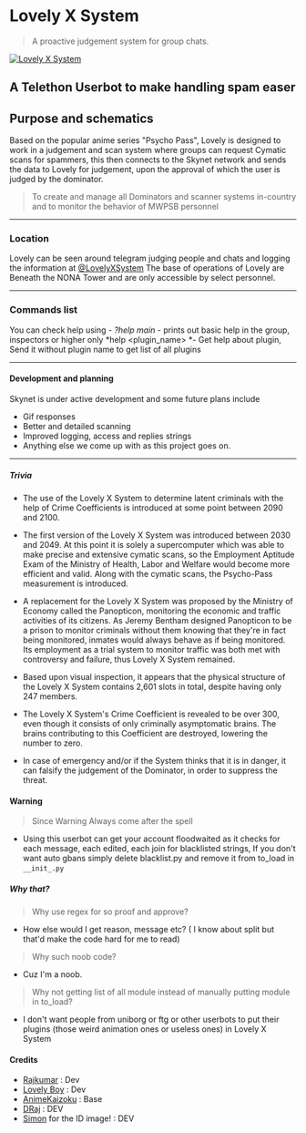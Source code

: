 



# Lovely X System
> A proactive judgement system for group chats.

[![Lovely X System](https://telegra.ph/file/303337207e89fc3b42b9c.jpg "Lovely X System")](https://github.com/Hodacka/Lovely-System "Lovely X System")

## A Telethon Userbot to make handling spam easer

## Purpose and schematics

Based on the popular anime series "Psycho Pass", Lovely is designed to work in a judgement and scan system where groups can request Cymatic scans for spammers, this then connects to the Skynet network and sends the data to Lovely for judgement, upon the approval of which the user is judged by the dominator.

> To create and manage all Dominators and scanner systems in-country and to monitor the behavior of MWPSB personnel

------------

### Location

Lovely can be seen around telegram judging people and chats and logging the information at [@LovelyXSystem](http://t.me/LovelyXSystem_Scanner "@LovelyXSystem")
The base of operations of Lovely are Beneath the NONA Tower and are only accessible by select personnel.

------------

### Commands list
You can check help using -
    *?help main* - prints out basic help in the group, inspectors or higher only
    *help <plugin_name> *- Get help about plugin, Send it without plugin name to get list of all plugins

------------

#### Development and planning

Skynet is under active development and some future plans include
- Gif responses
- Better and detailed scanning
- Improved logging, access and replies strings
- Anything else we come up with as this project goes on.

------------

##### Trivia
- The use of the Lovely X System to determine latent criminals with the help of Crime Coefficients is introduced at some point between 2090 and 2100.
- The first version of the Lovely X System was introduced between 2030 and 2049. At this point it is solely a supercomputer which was able to make precise and extensive cymatic scans, so the Employment Aptitude Exam of the Ministry of Health, Labor and Welfare would become more efficient and valid. Along with the cymatic scans, the Psycho-Pass measurement is introduced.

- A replacement for the Lovely X System was proposed by the Ministry of Economy called the Panopticon, monitoring the economic and traffic activities of its citizens. As Jeremy Bentham designed Panopticon to be a prison to monitor criminals without them knowing that they're in fact being monitored, inmates would always behave as if being monitored. Its employment as a trial system to monitor traffic was both met with controversy and failure, thus Lovely X System remained.

- Based upon visual inspection, it appears that the physical structure of the Lovely X System contains 2,601 slots in total, despite having only 247 members.

- The Lovely X System's Crime Coefficient is revealed to be over 300, even though it consists of only criminally asymptomatic brains. The brains contributing to this Coefficient are destroyed, lowering the number to zero.

- In case of emergency and/or if the System thinks that it is in danger, it can falsify the judgement of the Dominator, in order to suppress the threat.

#### Warning
> Since Warning Always come after the spell
- Using this userbot can get your account floodwaited as it checks for each message, each edited, each join for blacklisted strings, If you don't want auto gbans simply delete blacklist.py and remove it from to_load in `__init_.py`

##### Why that?

>Why use regex for so proof and approve?
- How else would I get reason, message etc? ( I know about split but that'd make the code hard for me to read)

>Why such noob code?
- Cuz I'm a noob.

>Why not getting list of all module instead of manually putting module in to_load?
- I don't want people from uniborg or ftg or other userbots to put their plugins (those weird animation ones or useless ones) in Lovely X System

#### Credits

- [Rajkumar](https://github.com/Awesome-RJ/Skynet-System) : Dev
- [Lovely Boy](https://github.com/Hodacka) : Dev
- [AnimeKaizoku](https://github.com/AnimeKaizoku) : Base
- [DRaj](https://github.com/draj48) : DEV
- [Simon](https://github.com/sitischu) for the ID image! : DEV
